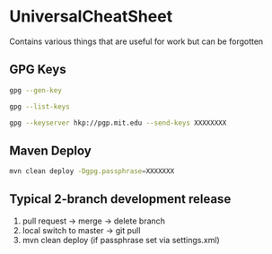 # UniversalCheatSheet
Contains various things that are useful for work but can be forgotten

## GPG Keys

```bash
gpg --gen-key

gpg --list-keys

gpg --keyserver hkp://pgp.mit.edu --send-keys XXXXXXXX
```

## Maven Deploy

```bash
mvn clean deploy -Dgpg.passphrase=XXXXXXX
```

## Typical 2-branch development release

1. pull request -> merge -> delete branch
2. local switch to master -> git pull
3. mvn clean deploy (if passphrase set via settings.xml)